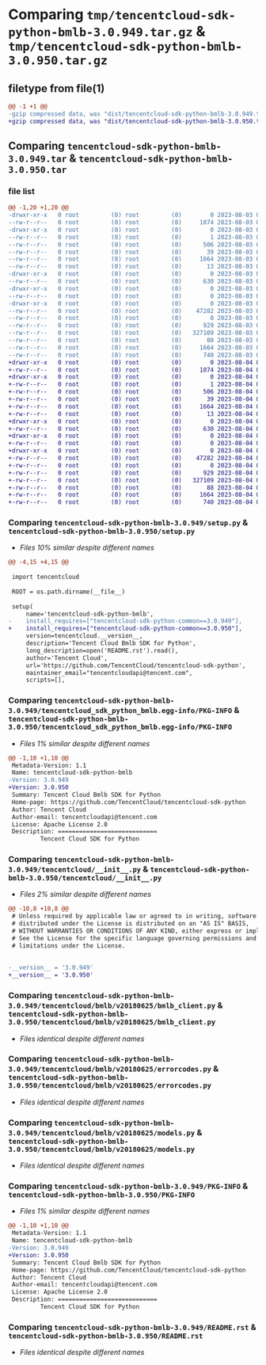 # Comparing `tmp/tencentcloud-sdk-python-bmlb-3.0.949.tar.gz` & `tmp/tencentcloud-sdk-python-bmlb-3.0.950.tar.gz`

## filetype from file(1)

```diff
@@ -1 +1 @@
-gzip compressed data, was "dist/tencentcloud-sdk-python-bmlb-3.0.949.tar", last modified: Thu Aug  3 00:20:26 2023, max compression
+gzip compressed data, was "dist/tencentcloud-sdk-python-bmlb-3.0.950.tar", last modified: Fri Aug  4 00:20:28 2023, max compression
```

## Comparing `tencentcloud-sdk-python-bmlb-3.0.949.tar` & `tencentcloud-sdk-python-bmlb-3.0.950.tar`

### file list

```diff
@@ -1,20 +1,20 @@
-drwxr-xr-x   0 root         (0) root         (0)        0 2023-08-03 00:20:26.000000 tencentcloud-sdk-python-bmlb-3.0.949/
--rw-r--r--   0 root         (0) root         (0)     1074 2023-08-03 00:20:26.000000 tencentcloud-sdk-python-bmlb-3.0.949/setup.py
-drwxr-xr-x   0 root         (0) root         (0)        0 2023-08-03 00:20:26.000000 tencentcloud-sdk-python-bmlb-3.0.949/tencentcloud_sdk_python_bmlb.egg-info/
--rw-r--r--   0 root         (0) root         (0)        1 2023-08-03 00:20:26.000000 tencentcloud-sdk-python-bmlb-3.0.949/tencentcloud_sdk_python_bmlb.egg-info/dependency_links.txt
--rw-r--r--   0 root         (0) root         (0)      506 2023-08-03 00:20:26.000000 tencentcloud-sdk-python-bmlb-3.0.949/tencentcloud_sdk_python_bmlb.egg-info/SOURCES.txt
--rw-r--r--   0 root         (0) root         (0)       39 2023-08-03 00:20:26.000000 tencentcloud-sdk-python-bmlb-3.0.949/tencentcloud_sdk_python_bmlb.egg-info/requires.txt
--rw-r--r--   0 root         (0) root         (0)     1664 2023-08-03 00:20:26.000000 tencentcloud-sdk-python-bmlb-3.0.949/tencentcloud_sdk_python_bmlb.egg-info/PKG-INFO
--rw-r--r--   0 root         (0) root         (0)       13 2023-08-03 00:20:26.000000 tencentcloud-sdk-python-bmlb-3.0.949/tencentcloud_sdk_python_bmlb.egg-info/top_level.txt
-drwxr-xr-x   0 root         (0) root         (0)        0 2023-08-03 00:20:26.000000 tencentcloud-sdk-python-bmlb-3.0.949/tencentcloud/
--rw-r--r--   0 root         (0) root         (0)      630 2023-08-03 00:20:26.000000 tencentcloud-sdk-python-bmlb-3.0.949/tencentcloud/__init__.py
-drwxr-xr-x   0 root         (0) root         (0)        0 2023-08-03 00:20:26.000000 tencentcloud-sdk-python-bmlb-3.0.949/tencentcloud/bmlb/
--rw-r--r--   0 root         (0) root         (0)        0 2023-08-03 00:20:26.000000 tencentcloud-sdk-python-bmlb-3.0.949/tencentcloud/bmlb/__init__.py
-drwxr-xr-x   0 root         (0) root         (0)        0 2023-08-03 00:20:26.000000 tencentcloud-sdk-python-bmlb-3.0.949/tencentcloud/bmlb/v20180625/
--rw-r--r--   0 root         (0) root         (0)    47282 2023-08-03 00:20:26.000000 tencentcloud-sdk-python-bmlb-3.0.949/tencentcloud/bmlb/v20180625/bmlb_client.py
--rw-r--r--   0 root         (0) root         (0)        0 2023-08-03 00:20:26.000000 tencentcloud-sdk-python-bmlb-3.0.949/tencentcloud/bmlb/v20180625/__init__.py
--rw-r--r--   0 root         (0) root         (0)      929 2023-08-03 00:20:26.000000 tencentcloud-sdk-python-bmlb-3.0.949/tencentcloud/bmlb/v20180625/errorcodes.py
--rw-r--r--   0 root         (0) root         (0)   327109 2023-08-03 00:20:26.000000 tencentcloud-sdk-python-bmlb-3.0.949/tencentcloud/bmlb/v20180625/models.py
--rw-r--r--   0 root         (0) root         (0)       88 2023-08-03 00:20:26.000000 tencentcloud-sdk-python-bmlb-3.0.949/setup.cfg
--rw-r--r--   0 root         (0) root         (0)     1664 2023-08-03 00:20:26.000000 tencentcloud-sdk-python-bmlb-3.0.949/PKG-INFO
--rw-r--r--   0 root         (0) root         (0)      740 2023-08-03 00:20:26.000000 tencentcloud-sdk-python-bmlb-3.0.949/README.rst
+drwxr-xr-x   0 root         (0) root         (0)        0 2023-08-04 00:20:28.000000 tencentcloud-sdk-python-bmlb-3.0.950/
+-rw-r--r--   0 root         (0) root         (0)     1074 2023-08-04 00:20:28.000000 tencentcloud-sdk-python-bmlb-3.0.950/setup.py
+drwxr-xr-x   0 root         (0) root         (0)        0 2023-08-04 00:20:28.000000 tencentcloud-sdk-python-bmlb-3.0.950/tencentcloud_sdk_python_bmlb.egg-info/
+-rw-r--r--   0 root         (0) root         (0)        1 2023-08-04 00:20:28.000000 tencentcloud-sdk-python-bmlb-3.0.950/tencentcloud_sdk_python_bmlb.egg-info/dependency_links.txt
+-rw-r--r--   0 root         (0) root         (0)      506 2023-08-04 00:20:28.000000 tencentcloud-sdk-python-bmlb-3.0.950/tencentcloud_sdk_python_bmlb.egg-info/SOURCES.txt
+-rw-r--r--   0 root         (0) root         (0)       39 2023-08-04 00:20:28.000000 tencentcloud-sdk-python-bmlb-3.0.950/tencentcloud_sdk_python_bmlb.egg-info/requires.txt
+-rw-r--r--   0 root         (0) root         (0)     1664 2023-08-04 00:20:28.000000 tencentcloud-sdk-python-bmlb-3.0.950/tencentcloud_sdk_python_bmlb.egg-info/PKG-INFO
+-rw-r--r--   0 root         (0) root         (0)       13 2023-08-04 00:20:28.000000 tencentcloud-sdk-python-bmlb-3.0.950/tencentcloud_sdk_python_bmlb.egg-info/top_level.txt
+drwxr-xr-x   0 root         (0) root         (0)        0 2023-08-04 00:20:28.000000 tencentcloud-sdk-python-bmlb-3.0.950/tencentcloud/
+-rw-r--r--   0 root         (0) root         (0)      630 2023-08-04 00:20:28.000000 tencentcloud-sdk-python-bmlb-3.0.950/tencentcloud/__init__.py
+drwxr-xr-x   0 root         (0) root         (0)        0 2023-08-04 00:20:28.000000 tencentcloud-sdk-python-bmlb-3.0.950/tencentcloud/bmlb/
+-rw-r--r--   0 root         (0) root         (0)        0 2023-08-04 00:20:28.000000 tencentcloud-sdk-python-bmlb-3.0.950/tencentcloud/bmlb/__init__.py
+drwxr-xr-x   0 root         (0) root         (0)        0 2023-08-04 00:20:28.000000 tencentcloud-sdk-python-bmlb-3.0.950/tencentcloud/bmlb/v20180625/
+-rw-r--r--   0 root         (0) root         (0)    47282 2023-08-04 00:20:28.000000 tencentcloud-sdk-python-bmlb-3.0.950/tencentcloud/bmlb/v20180625/bmlb_client.py
+-rw-r--r--   0 root         (0) root         (0)        0 2023-08-04 00:20:28.000000 tencentcloud-sdk-python-bmlb-3.0.950/tencentcloud/bmlb/v20180625/__init__.py
+-rw-r--r--   0 root         (0) root         (0)      929 2023-08-04 00:20:28.000000 tencentcloud-sdk-python-bmlb-3.0.950/tencentcloud/bmlb/v20180625/errorcodes.py
+-rw-r--r--   0 root         (0) root         (0)   327109 2023-08-04 00:20:28.000000 tencentcloud-sdk-python-bmlb-3.0.950/tencentcloud/bmlb/v20180625/models.py
+-rw-r--r--   0 root         (0) root         (0)       88 2023-08-04 00:20:28.000000 tencentcloud-sdk-python-bmlb-3.0.950/setup.cfg
+-rw-r--r--   0 root         (0) root         (0)     1664 2023-08-04 00:20:28.000000 tencentcloud-sdk-python-bmlb-3.0.950/PKG-INFO
+-rw-r--r--   0 root         (0) root         (0)      740 2023-08-04 00:20:28.000000 tencentcloud-sdk-python-bmlb-3.0.950/README.rst
```

### Comparing `tencentcloud-sdk-python-bmlb-3.0.949/setup.py` & `tencentcloud-sdk-python-bmlb-3.0.950/setup.py`

 * *Files 10% similar despite different names*

```diff
@@ -4,15 +4,15 @@
 
 import tencentcloud
 
 ROOT = os.path.dirname(__file__)
 
 setup(
     name='tencentcloud-sdk-python-bmlb',
-    install_requires=["tencentcloud-sdk-python-common==3.0.949"],
+    install_requires=["tencentcloud-sdk-python-common==3.0.950"],
     version=tencentcloud.__version__,
     description='Tencent Cloud Bmlb SDK for Python',
     long_description=open('README.rst').read(),
     author='Tencent Cloud',
     url='https://github.com/TencentCloud/tencentcloud-sdk-python',
     maintainer_email="tencentcloudapi@tencent.com",
     scripts=[],
```

### Comparing `tencentcloud-sdk-python-bmlb-3.0.949/tencentcloud_sdk_python_bmlb.egg-info/PKG-INFO` & `tencentcloud-sdk-python-bmlb-3.0.950/tencentcloud_sdk_python_bmlb.egg-info/PKG-INFO`

 * *Files 1% similar despite different names*

```diff
@@ -1,10 +1,10 @@
 Metadata-Version: 1.1
 Name: tencentcloud-sdk-python-bmlb
-Version: 3.0.949
+Version: 3.0.950
 Summary: Tencent Cloud Bmlb SDK for Python
 Home-page: https://github.com/TencentCloud/tencentcloud-sdk-python
 Author: Tencent Cloud
 Author-email: tencentcloudapi@tencent.com
 License: Apache License 2.0
 Description: ============================
         Tencent Cloud SDK for Python
```

### Comparing `tencentcloud-sdk-python-bmlb-3.0.949/tencentcloud/__init__.py` & `tencentcloud-sdk-python-bmlb-3.0.950/tencentcloud/__init__.py`

 * *Files 2% similar despite different names*

```diff
@@ -10,8 +10,8 @@
 # Unless required by applicable law or agreed to in writing, software
 # distributed under the License is distributed on an "AS IS" BASIS,
 # WITHOUT WARRANTIES OR CONDITIONS OF ANY KIND, either express or implied.
 # See the License for the specific language governing permissions and
 # limitations under the License.
 
 
-__version__ = '3.0.949'
+__version__ = '3.0.950'
```

### Comparing `tencentcloud-sdk-python-bmlb-3.0.949/tencentcloud/bmlb/v20180625/bmlb_client.py` & `tencentcloud-sdk-python-bmlb-3.0.950/tencentcloud/bmlb/v20180625/bmlb_client.py`

 * *Files identical despite different names*

### Comparing `tencentcloud-sdk-python-bmlb-3.0.949/tencentcloud/bmlb/v20180625/errorcodes.py` & `tencentcloud-sdk-python-bmlb-3.0.950/tencentcloud/bmlb/v20180625/errorcodes.py`

 * *Files identical despite different names*

### Comparing `tencentcloud-sdk-python-bmlb-3.0.949/tencentcloud/bmlb/v20180625/models.py` & `tencentcloud-sdk-python-bmlb-3.0.950/tencentcloud/bmlb/v20180625/models.py`

 * *Files identical despite different names*

### Comparing `tencentcloud-sdk-python-bmlb-3.0.949/PKG-INFO` & `tencentcloud-sdk-python-bmlb-3.0.950/PKG-INFO`

 * *Files 1% similar despite different names*

```diff
@@ -1,10 +1,10 @@
 Metadata-Version: 1.1
 Name: tencentcloud-sdk-python-bmlb
-Version: 3.0.949
+Version: 3.0.950
 Summary: Tencent Cloud Bmlb SDK for Python
 Home-page: https://github.com/TencentCloud/tencentcloud-sdk-python
 Author: Tencent Cloud
 Author-email: tencentcloudapi@tencent.com
 License: Apache License 2.0
 Description: ============================
         Tencent Cloud SDK for Python
```

### Comparing `tencentcloud-sdk-python-bmlb-3.0.949/README.rst` & `tencentcloud-sdk-python-bmlb-3.0.950/README.rst`

 * *Files identical despite different names*

